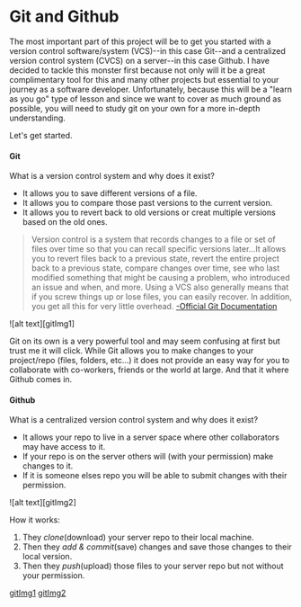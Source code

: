 # Git and Github

The most important part of this project will be to get you started with a version control software/system (VCS)--in this case Git--and a centralized version control system (CVCS) on a server--in this case Github. I have decided to tackle this monster first because not only will it be a great complimentary tool for this and many other projects but essential to your journey as a software developer. Unfortunately, because this will be a "learn as you go" type of lesson and since we want to cover as much ground as possible, you will need to study git on your own for a more in-depth understanding.

Let's get started.

#### Git
What is a version control system and why does it exist?
 - It allows you to save different versions of a file.
 - It allows you to compare those past versions to the current version.
 - It allows you to revert back to old versions or creat multiple versions based on the old ones.
>Version control is a system that records changes to a file or set of files over time so that you can recall specific versions later...It allows you to revert files back to a previous state, revert the entire project back to a previous state, compare changes over time, see who last modified something that might be causing a problem, who introduced an issue and when, and more. Using a VCS also generally means that if you screw things up or lose files, you can easily recover. In addition, you get all this for very little overhead. 
[-Official Git Documentation](https://git-scm.com/book/en/v2/Getting-Started-About-Version-Control)

![alt text][gitImg1]

Git on its own is a very powerful tool and may seem confusing at first but trust me it will click. While Git allows you to make changes to your project/repo (files, folders, etc...) it does not provide an easy way for you to collaborate with co-workers, friends or the world at large. And that it where Github comes in.

#### Github
What is a centralized version control system and why does it exist?
 - It allows your repo to live in a server space where other collaborators may have access to it.
 - If your repo is on the server others will (with your permission) make changes to it.
 - If it is someone elses repo you will be able to submit changes with their permission.
  
![alt text][gitImg2] 

How it works: 
   1. They *clone*(download) your server repo to their local machine.
   2. Then they *add & commit*(save) changes and save those changes to their local version.
   3. Then they *push*(upload) those files to your server repo but not without your permission.
   
 [gitImg1](https://git-scm.com/book/en/v2/images/local.png)
[gitImg2](https://git-scm.com/book/en/v2/images/centralized.png)

   